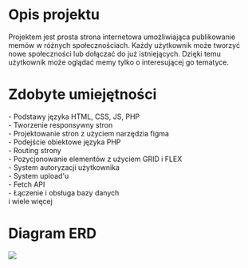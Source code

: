 <h1>Opis projektu</h1>

Projektem jest prosta strona internetowa umożliwiająca publikowanie memów w różnych społecznościach. Każdy użytkownik może tworzyć nowe społeczności lub dołączać do już istniejących. Dzięki temu użytkownik może oglądać memy tylko o interesującej go tematyce.

<h1>Zdobyte umiejętności</h1>
- Podstawy języka HTML, CSS, JS, PHP <br>
- Tworzenie responsywny stron <br>
- Projektowanie stron z użyciem narzędzia figma <br>
- Podejście obiektowe języka PHP <br>
- Routing strony <br>
- Pozycjonowanie elementów z użyciem GRID i FLEX <br>
- System autoryzacji użytkownika <br>
- System upload'u <br>
- Fetch API <br>
- Łączenie i obsługa bazy danych <br>
i wiele więcej <br>

<h1>Diagram ERD</h1>
<img src="https://i.imgur.com/x3cQTlF.png">


